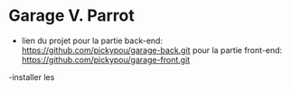 # Garage V. Parrot

- lien du projet
pour la partie back-end: https://github.com/pickypou/garage-back.git
pour la partie front-end: https://github.com/pickypou/garage-front.git

-installer les 
